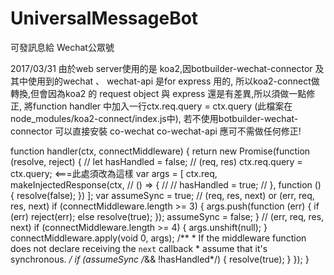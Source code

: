 # UniversalMessageBot

可發訊息給  Wechat公眾號 

2017/03/31 由於web server使用的是 koa2,因botbuilder-wechat-connector 及其中使用到的wechat 、 wechat-api 是for express 用的,
所以koa2-connect做轉換,但會因為koa2 的 request object 與 express 還是有差異,所以須做一點修正,
將function handler 中加入一行ctx.req.query = ctx.query (此檔案在node_modules/koa2-connect/index.js中),
若不使用botbuilder-wechat-connector 可以直接安裝 co-wechat co-wechat-api 應可不需做任何修正!

function handler(ctx, connectMiddleware) {
    return new Promise(function (resolve, reject) {
        // let hasHandled = false;
        // (req, res)
        ctx.req.query = ctx.query; <===此處須改為這樣
        var args = [
            ctx.req,
            makeInjectedResponse(ctx, 
            // () => {
            //   // hasHandled = true;
            // },
            function () {
                resolve(false);
            })
        ];
        var assumeSync = true;
        // (req, res, next) or (err, req, res, next)
        if (connectMiddleware.length >= 3) {
            args.push(function (err) {
                if (err)
                    reject(err);
                else
                    resolve(true);
            });
            assumeSync = false;
        }
        // (err, req, res, next)
        if (connectMiddleware.length >= 4) {
            args.unshift(null);
        }
        connectMiddleware.apply(void 0, args);
        /**
         * If the middleware function does not declare receiving the `next` callback
         * assume that it's synchronous.
         */
        if (assumeSync /*&& !hasHandled*/) {
            resolve(true);
        }
    });
}


